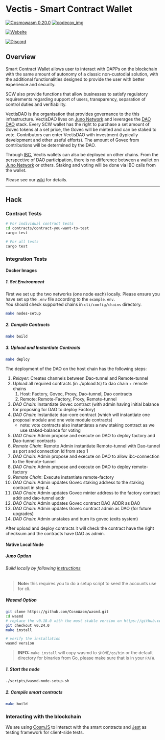 # Vectis - Smart Contract Wallet

[![Cosmowasm 0.20.0](https://img.shields.io/badge/CosmWasm-0.20.0-green)](https://github.com/CosmWasm/wasmd/releases)
[![codecov_img](https://img.shields.io/codecov/c/github/nymlab/vectis)](https://img.shields.io/codecov/c/github/nymlab/vectis)

[![Website](https://img.shields.io/badge/WEBSITE-https%3A%2F%2Fvectis.nymlab.it%2F-green?style=for-the-badge)](https://vectis.nymlab.it/)

[![Discord](https://discord.com/api/guilds/989088257323188264/widget.png?style=banner2)](https://discord.gg/xp3vFSAMgS)

## Overview

Smart Contract Wallet allows user to interact with DAPPs on the blockchain with the same amount of autonomy of a classic non-custodial solution,
with the additional functionalities designed to provide the user with better experience and security.

SCW also provide functions that allow businesses to satisfy regulatory requirements regarding support of users,
transparency,
separation of control duties and verifiability.

VectisDAO is the organisation that provides governance to the this infrastructure.
VectisDAO lives on [Juno Network] and leverages the [DAO DAO] stack.
Every SCW wallet has the right to purchase a set amount of Govec tokens at a set price,
the Govec will be minted and can be staked to vote.
Contributors can enter VectisDAO with investment (typically development and other useful efforts).
The amount of Govec from contributions will be determined by the DAO.

Through [IBC], Vectis wallets can also be deployed on other chains.
From the perspective of DAO participation,
there is no difference between a wallet on [Juno Network] or others.
Staking and voting will be done via IBC calls from the wallet.

Please see our [wiki] for details.

[dao dao]: https://daodao.zone
[juno network]: https://www.junonetwork.io/
[ibc]: https://github.com/cosmos/ibc
[wiki]: https://github.com/nymlab/vectis/wiki

---

## Hack

### Contract Tests

```sh
# For individual contract tests
cd contracts/contract-you-want-to-test
cargo test

# For all tests
cargo test
```

### Integration Tests

#### Docker Images

##### 1. Set Environment

First we set up the two networks (one node each) locally.
Please ensure you have set up the `.env` file according to the `example.env`. <br>
You should check supported chains in `cli/config/chains` directory.

```sh
make nodes-setup
```

##### 2. Compile Contracts

```sh
make build
```

##### 3. Upload and Instantiate Contracts

```sh
make deploy
```

The deployment of the DAO on the host chain has the following steps:

1. _Relayer_: Creates channels between Dao-tunnel and Remote-tunnel
1. Upload all required contracts (in ./upload.ts) to dao chain + remote chains
   1. Host: Factory, Govec, Proxy, Dao-tunnel, Dao contracts
   1. Remote: Remote-Factory, Proxy, Remote-tunnel
1. _DAO Chain_: Instantiate Govec contract (with admin having initial balance for proposing for DAO to deploy Factory)
1. _DAO Chain_: Instantiate dao-core contract (which will instantiate one proposal module and one vote module contracts)
   - note: vote contracts also instantiates a new staking contract as we use staked-balance for voting
1. _DAO Chain_: Admin propose and execute on DAO to deploy factory and Dao-tunnel contracts
1. _Remote Chain_: Remote Admin instantiate Remote-tunnel with Dao-tunnel as port and connection Id from step 1
1. _DAO Chain_: Admin propose and execute on DAO to allow ibc-connection to the Remote-tunnel
1. _DAO Chain_: Admin propose and execute on DAO to deploy remote-factory
1. _Remote Chain_: Execute instantiate remote-factory
1. _DAO Chain_: Admin updates Govec staking address to the staking contract in step 4.
1. _DAO Chain_: Admin updates Govec minter address to the factory contract addr and dao-tunnel addr
1. _DAO Chain_: Admin updates Govec contract DAO_ADDR as DAO
1. _DAO Chain_: Admin updates Govec contract admin as DAO (for future upgrades)
1. _DAO Chain_: Admin unstakes and burn its govec (exits system)

After upload and deploy contracts it will check the contract have the right checksum and the contracts have DAO as admin.

#### Native Local Node

##### Juno Option

###### Build locally by following [instructions](https://docs.junonetwork.io/smart-contracts-and-junod-development/installation)

> **Note:** this requires you to do a setup script to seed the accounts use for cli.

##### Wasmd Option

```sh
git clone https://github.com/CosmWasm/wasmd.git
cd wasmd
# replace the v0.18.0 with the most stable version on https://github.com/CosmWasm/wasmd/releases
git checkout v0.24.0
make install

# verify the installation
wasmd version
```

> **INFO:** `make install` will copy wasmd to `$HOME/go/bin` or the default directory for binaries from Go,
> please make sure that is in your `PATH`.

##### 1. Start the node

```sh
./scripts/wasmd-node-setup.sh
```

##### 2. Compile smart contracts

```sh
make build
```

### Interacting with the blockchain

We are using [CosmJS](https://github.com/cosmos/cosmjs) to interact with the smart contracts and [Jest](https://jestjs.io/) as testing framework for client-side tests.

